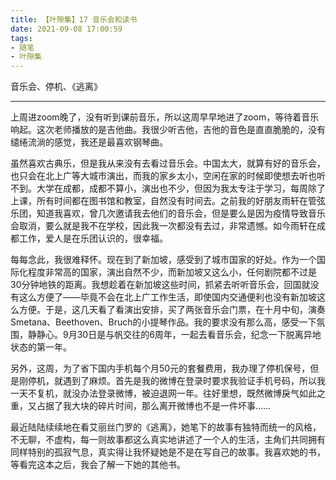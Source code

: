 ```yaml
---
title: 【叶隙集】17 音乐会和读书
date: 2021-09-08 17:00:59
tags:
- 随笔
- 叶隙集
---
```


音乐会、停机、《逃离》

<!--more-->

------------------------

上周进zoom晚了，没有听到课前音乐，所以这周早早地进了zoom，等待着音乐响起。这次老师播放的是吉他曲。我很少听吉他，吉他的音色是直直脆脆的，没有缱绻流淌的感觉，我还是最喜欢钢琴曲。

虽然喜欢古典乐，但是我从来没有去看过音乐会。中国太大，就算有好的音乐会，也只会在北上广等大城市演出，而我的家乡太小，空闲在家的时候即使想去听也听不到。大学在成都，成都不算小，演出也不少，但因为我太专注于学习，每周除了上课，所有时间都在图书馆和教室，自然没有时间去。之前我的好朋友雨轩在管弦乐团，知道我喜欢，曾几次邀请我去他们的音乐会，但是要么是因为疫情导致音乐会取消，要么就是我不在学校，因此我一次都没有去过，非常遗憾。如今雨轩在成都工作，爱人是在乐团认识的，很幸福。

每每念此，我很难释怀。现在到了新加坡，感受到了城市国家的好处。作为一个国际化程度非常高的国家，演出自然不少，而新加坡又这么小，任何剧院都不过是30分钟地铁的距离。我想趁着在新加坡这些时间，抓紧去听听音乐会，回国就没有这么方便了——毕竟不会在北上广工作生活，即使国内交通便利也没有新加坡这么方便。于是，这几天看了看演出安排，买了两张音乐会门票，在十月中旬，演奏Smetana、Beethoven、Bruch的小提琴作品。我的要求没有那么高，感受一下氛围，静静心。9月30日是与帆交往的6周年，一起去看音乐会，纪念一下脱离异地状态的第一年。

另外，这周，为了省下国内手机每个月50元的套餐费用，我办理了停机保号，但是刚停机，就遇到了麻烦。首先是我的微博在登录时要求我验证手机号码，所以我一天不复机，就没办法登录微博，被迫退网一年。往好里想，既然微博戾气如此之重，又占据了我大块的碎片时间，那么离开微博也不是一件坏事……

最近陆陆续续地在看艾丽丝门罗的《逃离》，她笔下的故事有独特而统一的风格，不无聊，不虚构，每一则故事都这么真实地讲述了一个人的生活，主角们共同拥有同样特别的孤寂气息，真实得让我怀疑她是不是在写自己的故事。我喜欢她的书，等看完这本之后，我会了解一下她的其他书。
